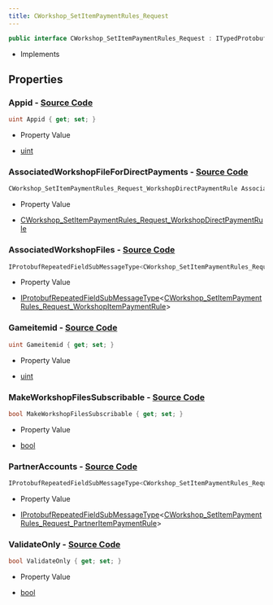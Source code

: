 ```yaml
---
title: CWorkshop_SetItemPaymentRules_Request
---
```


```csharp
public interface CWorkshop_SetItemPaymentRules_Request : ITypedProtobuf<CWorkshop_SetItemPaymentRules_Request>, INativeHandle
```

- Implements

## Properties

### **Appid** - [Source Code](https://github.com/swiftly-solution/swiftlys2/blob/main/managed/src/SwiftlyS2.Generated/Protobufs/Interfaces/CWorkshop_SetItemPaymentRules_Request.cs#L13)

```csharp
uint Appid { get; set; }
```

- Property Value

- [uint](https://learn.microsoft.com/dotnet/api/system.uint32)

### **AssociatedWorkshopFileForDirectPayments** - [Source Code](https://github.com/swiftly-solution/swiftlys2/blob/main/managed/src/SwiftlyS2.Generated/Protobufs/Interfaces/CWorkshop_SetItemPaymentRules_Request.cs#L31)

```csharp
CWorkshop_SetItemPaymentRules_Request_WorkshopDirectPaymentRule AssociatedWorkshopFileForDirectPayments { get; }
```

- Property Value

- [CWorkshop_SetItemPaymentRules_Request_WorkshopDirectPaymentRule](/docs/api/shared/protobufdefinitions/cworkshop_setitempaymentrules_request_workshopdirectpaymentrule)

### **AssociatedWorkshopFiles** - [Source Code](https://github.com/swiftly-solution/swiftlys2/blob/main/managed/src/SwiftlyS2.Generated/Protobufs/Interfaces/CWorkshop_SetItemPaymentRules_Request.cs#L19)

```csharp
IProtobufRepeatedFieldSubMessageType<CWorkshop_SetItemPaymentRules_Request_WorkshopItemPaymentRule> AssociatedWorkshopFiles { get; }
```

- Property Value

- [IProtobufRepeatedFieldSubMessageType](/docs/api/shared/netmessages/iprotobufrepeatedfieldsubmessagetype-1)<[CWorkshop_SetItemPaymentRules_Request_WorkshopItemPaymentRule](/docs/api/shared/protobufdefinitions/cworkshop_setitempaymentrules_request_workshopitempaymentrule)>

### **Gameitemid** - [Source Code](https://github.com/swiftly-solution/swiftlys2/blob/main/managed/src/SwiftlyS2.Generated/Protobufs/Interfaces/CWorkshop_SetItemPaymentRules_Request.cs#L16)

```csharp
uint Gameitemid { get; set; }
```

- Property Value

- [uint](https://learn.microsoft.com/dotnet/api/system.uint32)

### **MakeWorkshopFilesSubscribable** - [Source Code](https://github.com/swiftly-solution/swiftlys2/blob/main/managed/src/SwiftlyS2.Generated/Protobufs/Interfaces/CWorkshop_SetItemPaymentRules_Request.cs#L28)

```csharp
bool MakeWorkshopFilesSubscribable { get; set; }
```

- Property Value

- [bool](https://learn.microsoft.com/dotnet/api/system.boolean)

### **PartnerAccounts** - [Source Code](https://github.com/swiftly-solution/swiftlys2/blob/main/managed/src/SwiftlyS2.Generated/Protobufs/Interfaces/CWorkshop_SetItemPaymentRules_Request.cs#L22)

```csharp
IProtobufRepeatedFieldSubMessageType<CWorkshop_SetItemPaymentRules_Request_PartnerItemPaymentRule> PartnerAccounts { get; }
```

- Property Value

- [IProtobufRepeatedFieldSubMessageType](/docs/api/shared/netmessages/iprotobufrepeatedfieldsubmessagetype-1)<[CWorkshop_SetItemPaymentRules_Request_PartnerItemPaymentRule](/docs/api/shared/protobufdefinitions/cworkshop_setitempaymentrules_request_partneritempaymentrule)>

### **ValidateOnly** - [Source Code](https://github.com/swiftly-solution/swiftlys2/blob/main/managed/src/SwiftlyS2.Generated/Protobufs/Interfaces/CWorkshop_SetItemPaymentRules_Request.cs#L25)

```csharp
bool ValidateOnly { get; set; }
```

- Property Value

- [bool](https://learn.microsoft.com/dotnet/api/system.boolean)

